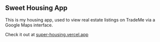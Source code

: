 
## Sweet Housing App

This is my housing app, used to view real estate listings on TradeMe via a Google Maps interface.

Check it out at [super-housing.vercel.app](https://super-housing.vercel.app)

